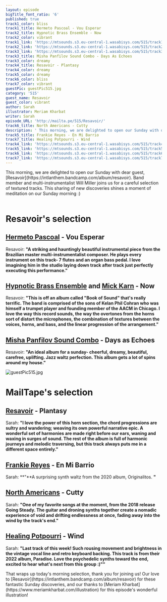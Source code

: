 ```yaml
---
layout: episode
bigTitle_font_ratio: '6'
published: true
track1_color: bliss
track1_title: Hermeto Pascoal - Vou Esperar
track2_title: Hypnotic Brass Ensemble - Now
track2_color: vibrant
track1_link: 'https://mtsounds.s3.eu-central-1.wasabisys.com/515/track1.mp3'
track2_link: 'https://mtsounds.s3.eu-central-1.wasabisys.com/515/track2.mp3'
track3_link: 'https://mtsounds.s3.eu-central-1.wasabisys.com/515/track3.mp3'
track3_title: Misha Panfilov Sound Combo - Days As Echoes
track3_color: dreamy
track4_title: Resavoir - Plantasy
track4_color: dreamy
track5_color: dreamy
track6_color: bliss
track7_color: vibrant
guestPic: guestPic515.jpg
category: '515'
guest_name: Resavoir
guest_color: vibrant
author: Sarah
illustrator: Meriam Kharbat
writer: Sarah
episode_URL: 'http://mailta.pe/515/Resavoir/'
track6_title: North Americans - Cutty
description: ' This morning, we are delighted to open our Sunday with dear guest, Resavoir. Band member and multi-instrumentalist Will Miller joins us for a careful selection of textured tracks. This sharing of new discoveries shines a moment of meditation on our Sunday morning :)'
track5_title: Frankie Reyes - En Mi Barrio
track7_title: Healing Potpourri - Wind
track4_link: 'https://mtsounds.s3.eu-central-1.wasabisys.com/515/track4.mp3'
track5_link: 'https://mtsounds.s3.eu-central-1.wasabisys.com/515/track5.mp3'
track6_link: 'https://mtsounds.s3.eu-central-1.wasabisys.com/515/track6.mp3'
track7_link: 'https://mtsounds.s3.eu-central-1.wasabisys.com/515/track7.mp3'
---
```

<p id="introduction"> This morning, we are delighted to open our Sunday with dear guest, [Resavoir](https://intlanthem.bandcamp.com/album/resavoir). Band member and multi-instrumentalist Will Miller joins us for a careful selection of textured tracks. This sharing of new discoveries shines a moment of meditation on our Sunday morning :)
  <br><br>

# Resavoir's selection

## [Hermeto Pascoal](https://rogerdoyle1.bandcamp.com/) - Vou Esperar
Resavoir: **"**A striking and hauntingly beautiful instrumental piece from the Brazilian master multi-instrumentalist composer. He plays every instrument on this track- 7 flutes and an organ bass pedal. I love imagining him in the studio laying down track after track just perfectly executing this performance.**"**

## [Hypnotic Brass Ensemble](http://www.yoshihirohanno.com/discography/) and [Mick Karn](https://mickkarn.net/) - Now
Resavoir: **"**This is off an album called "Book of Sound" that's really terrific. The band is comprised of the sons of Kelan Phil Cohran who was himself a trumpet player and founding member of the AACM in Chicago. I love the way this record sounds, the way the overtones from the horns sort of distort the microphones, the combination of textures between the voices, horns, and bass, and the linear progression of the arrangement.**"**

## [Misha Panfilov Sound Combo](https://johnpowellmusic.com/) - Days as Echoes
Resavoir: **"**An ideal album for a sunday- cheerful, dreamy, beautiful, carefree, uplifting. Jazz waltz perfection. This album gets a lot of spins around my house.**"**

![guestPic515.jpg]({{site.baseurl}}/img/guestPic515.jpg)


# MailTape's selection

## [Resavoir](https://intlanthem.bandcamp.com/album/resavoir) - Plantasy
Sarah: **"**I love the power of this horn section, the chord progressions are sultry and wandering; weaving its own powerful narrative epic. A wonderful set of harmonies are made right before our ears, waning and waxing in surges of sound. The rest of the album is full of harmonic journeys and melodic traversing, but this track always puts me in a different space entirely.**"**

## [Frankie Reyes](https://omnigardens.bandcamp.com/) - En Mi Barrio
Sarah: **"**A surprising synth waltz from the 2020 album, Originalitos. **"**

## [North Americans](https://paul.mycpanel.princeton.edu/compositions-sorted.html) - Cutty
Sarah: **"**One of my favorite songs at the moment, from the 2018 release Going Steady. The guitar and droning synths together create a nomadic experience of void and drifting endlessness at once, fading away into the wind by the track's end.**"**

## [Healing Potpourri](https://elorisaxl.bandcamp.com/album/the-blue-of-distance) - Wind
Sarah: **"**Last track of this week! Such rousing movement and brightness in the vintage vocal line and retro keyboard backing. This track is from their 2022 album, Paradise. Love the psychedelic synths toward the end, excited to hear what's next from this group :)"**"**

<p id="outroduction">That wraps up today's morning selection, thank you for joining us! Our love to [Resavoir](https://intlanthem.bandcamp.com/album/resavoir) for these fantastic Sunday discoveries, and our thanks to [Meriam Kharbat](https://www.meriamkharbat.com/illustration) for this episode's wonderful illustration!</p>
